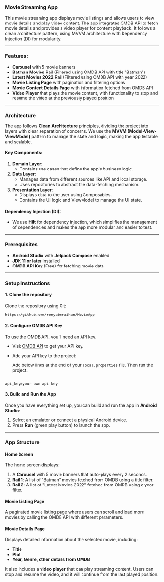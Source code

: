 ### Movie Streaming App

This movie streaming app displays movie listings and allows users to view movie details and play video content. The app integrates OMDB API to fetch movie details and provides a video player for content playback. It follows a clean architecture pattern, using MVVM architecture with Dependency Injection (DI) for modularity.

---

### Features:
- **Carousel** with 5 movie banners
- **Batman Movies** Rail (Filtered using OMDB API with title "Batman")
- **Latest Movies 2022** Rail (Filtered using OMDB API with year 2022)
- **Movie Listing Page** with pagination and filtering options
- **Movie Content Details Page** with information fetched from OMDB API
- **Video Player** that plays the movie content, with functionality to stop and resume the video at the previously played position

---

### Architecture

The app follows **Clean Architecture** principles, dividing the project into layers with clear separation of concerns. We use the **MVVM (Model-View-ViewModel)** pattern to manage the state and logic, making the app testable and scalable. 

#### Key Components:
1. **Domain Layer**: 
   - Contains use cases that define the app's business logic.
2. **Data Layer**: 
   - Manages data from different sources like API and local storage.
   - Uses repositories to abstract the data-fetching mechanism.
3. **Presentation Layer**: 
   - Displays data to the user using Composables.
   - Contains the UI logic and ViewModel to manage the UI state.

#### Dependency Injection (DI):
- We use **Hilt** for dependency injection, which simplifies the management of dependencies and makes the app more modular and easier to test.

---

### Prerequisites

- **Android Studio** with **Jetpack Compose** enabled
- **JDK 11 or later** installed
- **OMDB API Key** (Free) for fetching movie data

---

### Setup Instructions

#### 1. Clone the repository

Clone the repository using Git:

```bash
https://github.com/ronyaburaihan/MovieApp
```

#### 2. Configure OMDB API Key

To use the OMDB API, you'll need an API key. 

- Visit [OMDB API](https://www.omdbapi.com/apikey.aspx) to get your API key.
- Add your API key to the project:

  Add below lines at the end of your `local.properties` file. Then run the project.
```properties

api_key=your own api key
```

#### 3. Build and Run the App

Once you have everything set up, you can build and run the app in **Android Studio**:

1. Select an emulator or connect a physical Android device.
2. Press **Run** (green play button) to launch the app.

---

### App Structure

#### Home Screen

The home screen displays:
1. A **Carousel** with 5 movie banners that auto-plays every 2 seconds.
2. **Rail 1**: A list of "Batman" movies fetched from OMDB using a title filter.
3. **Rail 2**: A list of "Latest Movies 2022" fetched from OMDB using a year filter.

#### Movie Listing Page

A paginated movie listing page where users can scroll and load more movies by calling the OMDB API with different parameters.

#### Movie Details Page

Displays detailed information about the selected movie, including:
- **Title**
- **Plot**
- **Year, Genre, other details from OMDB**

It also includes a **video player** that can play streaming content. Users can stop and resume the video, and it will continue from the last played position.
